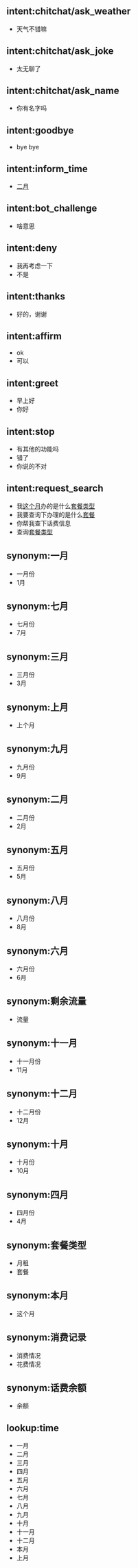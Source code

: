 ## intent:chitchat/ask_weather
- 天气不错嘛

## intent:chitchat/ask_joke
- 太无聊了

## intent:chitchat/ask_name
- 你有名字吗

## intent:goodbye
- bye bye

## intent:inform_time
- [二月](time)

## intent:bot_challenge
- 啥意思

## intent:deny
- 我再考虑一下
- 不是

## intent:thanks
- 好的，谢谢

## intent:affirm
- ok
- 可以

## intent:greet
- 早上好
- 你好

## intent:stop
- 有其他的功能吗
- 错了
- 你说的不对

## intent:request_search
- 我[这个月](time)办的是什么[套餐类型](item)
- 我要查询下办理的是什么[套餐](item)
- 你帮我查下话费信息
- 查询[套餐类型](item)

## synonym:一月
- 一月份
- 1月

## synonym:七月
- 七月份
- 7月

## synonym:三月
- 三月份
- 3月

## synonym:上月
- 上个月

## synonym:九月
- 九月份
- 9月

## synonym:二月
- 二月份
- 2月

## synonym:五月
- 五月份
- 5月

## synonym:八月
- 八月份
- 8月

## synonym:六月
- 六月份
- 6月

## synonym:剩余流量
- 流量

## synonym:十一月
- 十一月份
- 11月

## synonym:十二月
- 十二月份
- 12月

## synonym:十月
- 十月份
- 10月

## synonym:四月
- 四月份
- 4月

## synonym:套餐类型
- 月租
- 套餐

## synonym:本月
- 这个月

## synonym:消费记录
- 消费情况
- 花费情况

## synonym:话费余额
- 余额

## lookup:time
- 一月
- 二月
- 三月
- 四月
- 五月
- 六月
- 七月
- 八月
- 九月
- 十月
- 十一月
- 十二月
- 本月
- 上月
